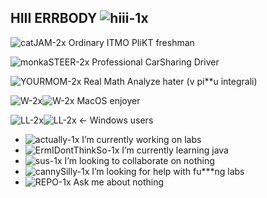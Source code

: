 ## HIII ERRBODY ![hiii-1x](https://github.com/user-attachments/assets/01432060-8c7f-4170-8b0d-86386a602819)

![catJAM-2x](https://github.com/user-attachments/assets/aca943ca-91d7-47c7-9c50-1431c53e2baa) Ordinary ITMO PIiKT freshman

![monkaSTEER-2x](https://github.com/user-attachments/assets/5a92fd5b-26e4-49f3-a24c-821bb1ba7843) Professional CarSharing Driver

![YOURMOM-2x](https://github.com/user-attachments/assets/8ba373f6-66e4-4de4-8bf3-e062d956b414) Real Math Analyze hater (v pi**u integrali)

![W-2x](https://github.com/user-attachments/assets/5df1ad0e-7b88-44f2-bd13-5515e7f8283b)![W-2x](https://github.com/user-attachments/assets/c04d35cf-6397-4568-bfce-fb3a2d647b4d) MacOS enjoyer

![LL-2x](https://github.com/user-attachments/assets/5aa0dc22-7a88-44be-bef6-9c8c8ea6b0de)![LL-2x](https://github.com/user-attachments/assets/72f7b327-d385-40fd-b492-9307bf7ea7b9)	← Windows users

- ![actually-1x](https://github.com/user-attachments/assets/1bc452f6-071f-4a5f-b53d-5b27443d9eaa)
 I’m currently working on labs
- ![ErmIDontThinkSo-1x](https://github.com/user-attachments/assets/759f3886-7b64-4470-8ee2-3a17ae7e1651)
 I’m currently learning java
- ![sus-1x](https://github.com/user-attachments/assets/13faaf22-fbaf-4c3e-a8c9-ba19a2f8a226)
 I’m looking to collaborate on nothing
- ![cannySilly-1x](https://github.com/user-attachments/assets/82e7f107-bcb1-4693-88ff-46f89a3eb30d) I’m looking for help with fu***ng labs
-  ![REPO-1x](https://github.com/user-attachments/assets/42cb1cb3-239a-4f6b-9a7e-595a61d29a67) Ask me about nothing

